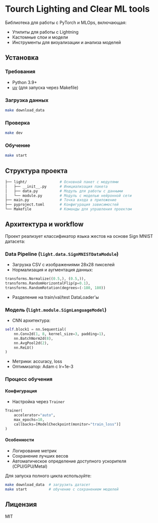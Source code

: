 # Tourch Lighting and Clear ML tools

Библиотека для работы с PyTorch и MLOps, включающая:

- Утилиты для работы с Lightning
- Кастомные слои и модели
- Инструменты для визуализации и анализа моделей

## Установка

### Требования

- Python 3.9+
- [uv](https://github.com/astral-sh/uv) (для запуска через Makefile)

### Загрузка данных

```bash
make download_data
```

### Проверка

```bash
make dev
```

### Обучение

```bash
make start
```

## Структура проекта

```bash
├── light/               # Основной пакет с модулями
│   ├── __init__.py      # Инициализация пакета
│   ├── data.py          # Модуль для работы с данными
│   └── module.py        # Модуль с моделью нейронной сети
├── main.py              # Точка входа в приложение
├── pyproject.toml       # Конфигурация зависимостей
└── Makefile             # Команды для управления проектом
```

## Архитектура и workflow

Проект реализует классификатор языка жестов на основе Sign MNIST датасета:

### Data Pipeline (`light.data.SignMNISTDataModule`)

- Загрузка CSV с изображениями 28x28 пикселей
- Нормализация и аугментация данных:

```python
transforms.Normalize((0.5,), (0.5,)),
transforms.RandomHorizontalFlip(p=0.1),
transforms.RandomRotation(degrees=(-180, 180))
```

- Разделение на train/val/test DataLoader'ы

### Модель (`light.module.SignLanguageModel`)

- CNN архитектура:

```python
self.block1 = nn.Sequential(
    nn.Conv2d(1, 8, kernel_size=3, padding=1),
    nn.BatchNorm2d(8),
    nn.AvgPool2d(2),
    nn.ReLU()
)
```

- Метрики: accuracy, loss
- Оптимизатор: Adam с lr=1e-3

### Процесс обучения

#### Конфигурация

- Настройка через `Trainer`

```python
Trainer(
    accelerator="auto",
    max_epochs=10,
    callbacks=[ModelCheckpoint(monitor="train_loss")]
)
```

#### Особенности

- Логирование метрик
- Сохранение лучших весов
- Автоматическое определение доступного ускорителя (CPU/GPU/Metal)

Для запуска полного цикла используйте:

```bash
make download_data  # загрузить датасет
make start          # обучение с сохранением моделей
```

## Лицензия

MIT
